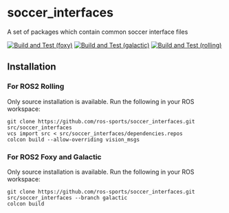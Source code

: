 # soccer_interfaces
A set of packages which contain common soccer interface files

[![Build and Test (foxy)](https://github.com/ros-sports/soccer_interfaces/actions/workflows/build_and_test_foxy.yaml/badge.svg?branch=galactic)](https://github.com/ros-sports/soccer_interfaces/actions/workflows/build_and_test_foxy.yaml?query=branch:galactic)
[![Build and Test (galactic)](https://github.com/ros-sports/soccer_interfaces/actions/workflows/build_and_test_galactic.yaml/badge.svg?branch=galactic)](https://github.com/ros-sports/soccer_interfaces/actions/workflows/build_and_test_galactic.yaml?query=branch:galactic)
[![Build and Test (rolling)](https://github.com/ros-sports/soccer_interfaces/actions/workflows/build_and_test_rolling.yaml/badge.svg?branch=rolling)](https://github.com/ros-sports/soccer_interfaces/actions/workflows/build_and_test_rolling.yaml?query=branch:rolling)

## Installation

### For ROS2 Rolling

Only source installation is available. Run the following in your ROS workspace:

```
git clone https://github.com/ros-sports/soccer_interfaces.git src/soccer_interfaces
vcs import src < src/soccer_interfaces/dependencies.repos
colcon build --allow-overriding vision_msgs
```

### For ROS2 Foxy and Galactic

Only source installation is available. Run the following in your ROS workspace:

```
git clone https://github.com/ros-sports/soccer_interfaces.git src/soccer_interfaces --branch galactic
colcon build
```